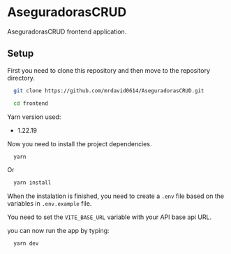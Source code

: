 # AseguradorasCRUD
AseguradorasCRUD frontend application.

## Setup

First you need to clone this repository and then move to the repository directory.

```bash
  git clone https://github.com/mrdavid0614/AseguradorasCRUD.git
```
```bash
  cd frontend
```

Yarn version used:

- 1.22.19

Now you need to install the project dependencies.

```bash
  yarn
```

Or

```bash
  yarn install
```

When the instalation is finished, you need to create a `.env` file based on the variables in `.env.example` file.

You need to set the `VITE_BASE_URL` variable with your API base api URL.

 you can now run the app by typing:

```bash
  yarn dev
```